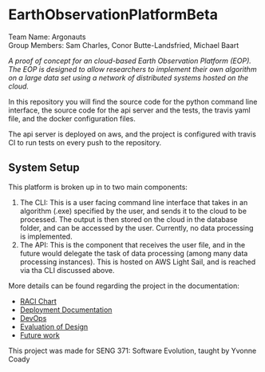 # EarthObservationPlatformBeta   
Team Name: Argonauts   
Group Members: Sam Charles, Conor Butte-Landsfried, Michael Baart  

*A proof of concept for an cloud-based Earth Observation Platform (EOP). The EOP is designed to allow researchers to implement their own algorithm on a large data set using a network of distributed systems hosted on the cloud.*

In this repository you will find the source code for the python command line interface, the source code for the api server and the tests, the travis yaml file, and the docker configuration files.

The api server is deployed on aws, and the project is configured with travis CI to run tests on every push to the repository.

## System Setup
This platform is broken up in to two main components:
1. The CLI: This is a user facing command line interface that takes in an algorithm (.exe) specified by the user, and sends it to the cloud to be processed. The output is then stored on the cloud in the database folder, and can be accessed by the user. Currently, no data processing is implemented.
2. The API: This is the component that receives the user file, and in the future would delegate the task of data processing (among many data processing instances). This is hosted on AWS Light Sail, and is reached via tha CLI discussed above. 

More details can be found regarding the project in the documentation:
 - [RACI Chart](https://github.com/csamcharles/EarthObservationPlatformBeta/blob/master/RACI_Chart.md)
 - [Deployment Documentation](https://github.com/csamcharles/EarthObservationPlatformBeta/blob/master/Deployment%20Documentation.md)
 - [DevOps](https://github.com/csamcharles/EarthObservationPlatformBeta/blob/master/DevOps.md)
 - [Evaluation of Design](https://github.com/csamcharles/EarthObservationPlatformBeta/blob/master/Evaluation%20of%20Design.md)
 - [Future work](https://github.com/csamcharles/EarthObservationPlatformBeta/blob/master/Future%20Work.md)
 
 This project was made for SENG 371: Software Evolution, taught by Yvonne Coady
